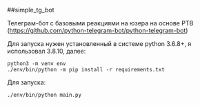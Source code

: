 ##simple_tg_bot

Телеграм-бот с базовыми реакциями на юзера на основе PTB (https://github.com/python-telegram-bot/python-telegram-bot)

Для запуска нужен установленный в системе python 3.6.8+, я использовал 3.8.10, далее:

```
python3 -m venv env
./env/bin/python -m pip install -r requirements.txt 
```

Для запуска:
```
./env/bin/python main.py
```

